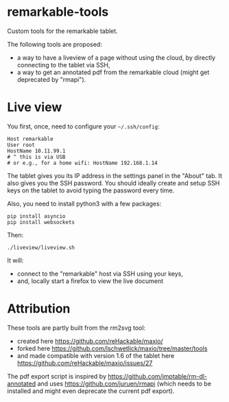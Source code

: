 # remarkable-tools
Custom tools for the remarkable tablet.

The following tools are proposed:
- a way to have a liveview of a page without using the cloud, by directly connecting to the tablet via SSH,
- a way to get an annotated pdf from the remarkable cloud (might get deprecated by "rmapi").

# Live view

You first, once, need to configure your `~/.ssh/config`:
~~~
Host remarkable
User root
HostName 10.11.99.1
# ^ this is via USB
# or e.g., for a home wifi: HostName 192.168.1.14
~~~

The tablet gives you its IP address in the settings panel in the "About" tab.
It also gives you the SSH password.
You should ideally create and setup SSH keys on the tablet to avoid typing the password every time.

Also, you need to install python3 with a few packages:
~~~
pip install asyncio
pip install websockets
~~~

Then:
~~~
./liveview/liveview.sh
~~~

It will:
- connect to the "remarkable" host via SSH using your keys,
- and, locally start a firefox to view the live document



# Attribution
These tools are partly built from the rm2svg tool:
- created here https://github.com/reHackable/maxio/
- forked here https://github.com/lschwetlick/maxio/tree/master/tools
- and made compatible with version 1.6 of the tablet here https://github.com/reHackable/maxio/issues/27

The pdf export script is inspired by https://github.com/jmptable/rm-dl-annotated
and uses https://github.com/juruen/rmapi (which needs to be installed and might even deprecate the current pdf export).

